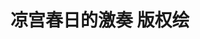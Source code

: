 ---
logo: images/picture/凉宫春日的激奏版权绘.jpg
title: 凉宫春日的激奏 版权绘
subTitle: 由京都动画绘制的版权绘

category: 官图

hasResource: true
downloadList:
  - intro: 云盘 提取码:q6f6
    size: 27.4MB
    link: https://pan.baidu.com/s/17xQvxRQNnVXnpK4jzQrl7w

downloadContent: |
  由京都动画绘制的版权绘<br><br>
  PS：如果你还有该资源中没有的图，也可向我们提交反馈。
---